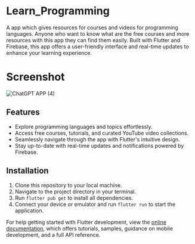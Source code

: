 # Learn_Programming

A app which gives resources for courses and videos for programming languages.
Anyone who want to know what are the free courses and more resources with this app they can
find them easily. Built with Flutter and Firebase, this app offers a user-friendly interface and real-time updates to enhance your learning experience.

# Screenshot
![ChatGPT APP (4)](https://github.com/Chamidilshan/learn_programming/assets/89196733/de633d44-968d-4cd5-be9f-a9486c48e9cd)


## Features

- Explore programming languages and topics effortlessly.
- Access free courses, tutorials, and curated YouTube video collections.
- Seamlessly navigate through the app with Flutter's intuitive design.
- Stay up-to-date with real-time updates and notifications powered by Firebase.

## Installation

1. Clone this repository to your local machine.
2. Navigate to the project directory in your terminal.
3. Run `flutter pub get` to install all dependencies.
4. Connect your device or emulator and run `flutter run` to start the application.

For help getting started with Flutter development, view the
[online documentation](https://docs.flutter.dev/), which offers tutorials,
samples, guidance on mobile development, and a full API reference.
